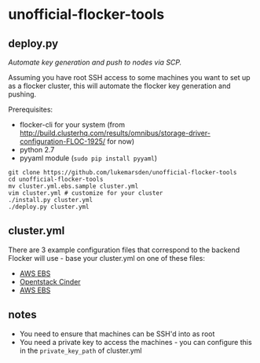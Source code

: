 # unofficial-flocker-tools

## deploy.py

*Automate key generation and push to nodes via SCP.*

Assuming you have root SSH access to some machines you want to set up as a flocker cluster, this will automate the flocker key generation and pushing.

Prerequisites:

* flocker-cli for your system (from http://build.clusterhq.com/results/omnibus/storage-driver-configuration-FLOC-1925/ for now)
* python 2.7
* pyyaml module (`sudo pip install pyyaml`)

```
git clone https://github.com/lukemarsden/unofficial-flocker-tools
cd unofficial-flocker-tools
mv cluster.yml.ebs.sample cluster.yml
vim cluster.yml # customize for your cluster
./install.py cluster.yml
./deploy.py cluster.yml
```

## cluster.yml

There are 3 example configuration files that correspond to the backend Flocker will use - base your cluster.yml on one of these files:

 * [AWS EBS](cluster.yml.ebs.sample)
 * [Opentstack Cinder](cluster.yml.openstack.sample)
 * [AWS EBS](cluster.yml.zfs.sample)

## notes

 * You need to ensure that machines can be SSH'd into as root
 * You need a private key to access the machines - you can configure this in the `private_key_path` of cluster.yml

